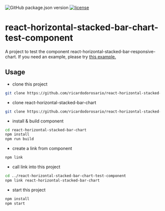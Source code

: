![GitHub package.json version](https://img.shields.io/github/package-json/v/ricardodorosario/react-horizontal-stacked-bar-chart-test-component.svg?style=flat-square)
[![license](https://img.shields.io/github/license/ricardodorosario/react-horizontal-stacked-bar-chart-test-component.svg?style=flat-square)](http://opensource.org/licenses/MIT)

# react-horizontal-stacked-bar-chart-test-component

A project to test the component react-horizontal-stacked-bar-responsive-chart.
If you need an example, please try [this example.](https://github.com/ricardodorosario/react-horizontal-stacked-bar-chart-example)

## Usage

- clone this project

```bash
git clone https://github.com/ricardodorosario/react-horizontal-stacked-bar-chart-test-component.git
```

- clone react-horizontal-stacked-bar-chart

```bash
git clone https://github.com/ricardodorosario/react-horizontal-stacked-bar-chart.git
```

- install & build component

```bash
cd react-horizontal-stacked-bar-chart
npm install
npm run build
```

- create a link from component

```bash
npm link
```

- call link into this project

```bash
cd ../react-horizontal-stacked-bar-chart-test-component
npm link react-horizontal-stacked-bar-chart
```

- start this project

```bash
npm install
npm start
```
